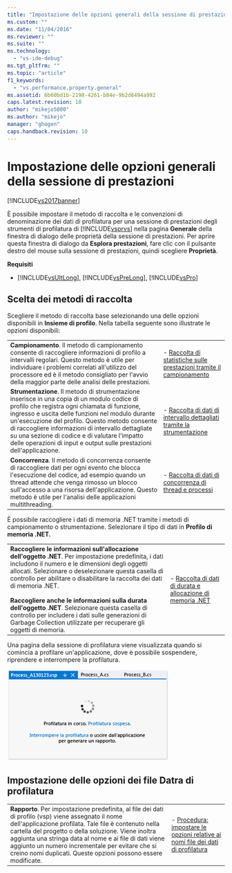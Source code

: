 ```yaml
---
title: "Impostazione delle opzioni generali della sessione di prestazioni | Microsoft Docs"
ms.custom: ""
ms.date: "11/04/2016"
ms.reviewer: ""
ms.suite: ""
ms.technology: 
  - "vs-ide-debug"
ms.tgt_pltfrm: ""
ms.topic: "article"
f1_keywords: 
  - "vs.performance.property.general"
ms.assetid: 6b60bd1b-2198-4261-b84e-9b2d8494a992
caps.latest.revision: 10
author: "mikejo5000"
ms.author: "mikejo"
manager: "ghogen"
caps.handback.revision: 10
---
```

# Impostazione delle opzioni generali della sessione di prestazioni
[!INCLUDE[vs2017banner](../code-quality/includes/vs2017banner.md)]

È possibile impostare il metodo di raccolta e le convenzioni di denominazione dei dati di profilatura per una sessione di prestazioni degli strumenti di profilatura di [!INCLUDE[vsprvs](../code-quality/includes/vsprvs_md.md)] nella pagina **Generale** della finestra di dialogo delle proprietà della sessione di prestazioni.  Per aprire questa finestra di dialogo da **Esplora prestazioni**, fare clic con il pulsante destro del mouse sulla sessione di prestazioni, quindi scegliere **Proprietà**.  
  
 **Requisiti**  
  
-   [!INCLUDE[vsUltLong](../code-quality/includes/vsultlong_md.md)], [!INCLUDE[vsPreLong](../code-quality/includes/vsprelong_md.md)], [!INCLUDE[vsPro](../code-quality/includes/vspro_md.md)]  
  
## Scelta dei metodi di raccolta  
 Scegliere il metodo di raccolta base selezionando una delle opzioni disponibili in **Insieme di profilo**.  Nella tabella seguente sono illustrate le opzioni disponibili:  
  
|||  
|-|-|  
|**Campionamento**.  Il metodo di campionamento consente di raccogliere informazioni di profilo a intervalli regolari.  Questo metodo è utile per individuare i problemi correlati all'utilizzo del processore ed è il metodo consigliato per l'avvio della maggior parte delle analisi delle prestazioni.|-   [Raccolta di statistiche sulle prestazioni tramite il campionamento](../profiling/collecting-performance-statistics-by-using-sampling.md)|  
|**Strumentazione**.  Il metodo di strumentazione inserisce in una copia di un modulo codice di profilo che registra ogni chiamata di funzione, ingresso e uscita delle funzioni nel modulo durante un'esecuzione del profilo.  Questo metodo consente di raccogliere informazioni di intervallo dettagliate su una sezione di codice e di valutare l'impatto delle operazioni di input e output sulle prestazioni dell'applicazione.|-   [Raccolta di dati di intervallo dettagliati tramite la strumentazione](../profiling/collecting-detailed-timing-data-by-using-instrumentation.md)|  
|**Concorrenza**.  Il metodo di concorrenza consente di raccogliere dati per ogni evento che blocca l'esecuzione del codice, ad esempio quando un thread attende che venga rimosso un blocco sull'accesso a una risorsa dell'applicazione.  Questo metodo è utile per l'analisi delle applicazioni multithreading.|-   [Raccolta di dati di concorrenza di thread e processi](../profiling/collecting-thread-and-process-concurrency-data.md)|  
  
 È possibile raccogliere i dati di memoria .NET tramite i metodi di campionamento o strumentazione.  Selezionare il tipo di dati in **Profilo di memoria .NET.**  
  
|||  
|-|-|  
|**Raccogliere le informazioni sull'allocazione dell'oggetto .NET**.  Per impostazione predefinita, i dati includono il numero e le dimensioni degli oggetti allocati.  Selezionare o deselezionare questa casella di controllo per abilitare o disabilitare la raccolta dei dati di memoria .NET.<br /><br /> **Raccogliere anche le informazioni sulla durata dell'oggetto .NET**.  Selezionare questa casella di controllo per includere i dati sulle generazioni di Garbage Collection utilizzate per recuperare gli oggetti di memoria.|-   [Raccolta di dati di durata e allocazione di memoria .NET](../profiling/collecting-dotnet-memory-allocation-and-lifetime-data.md)|  
  
 Una pagina della sessione di profilatura viene visualizzata quando si comincia a profilare un'applicazione, dove è possibile sospendere, riprendere e interrompere la profilatura.  
  
 ![Pagina della sessione di profilatura](../profiling/media/prof_profilingsessionpage.png "PROF\_ProfilingSessionPage")  
  
## Impostazione delle opzioni dei file Datra di profilatura  
  
|||  
|-|-|  
|**Rapporto**.  Per impostazione predefinita, al file dei dati di profilo \(vsp\) viene assegnato il nome dell'applicazione profilata. Tale file è contenuto nella cartella del progetto o della soluzione.  Viene inoltra aggiunta una stringa data al nome e ai file di dati viene aggiunto un numero incrementale per evitare che si creino nomi duplicati.  Queste opzioni possono essere modificate.|-   [Procedura: impostare le opzioni relative ai nomi file dei dati di profilatura](../profiling/how-to-set-performance-data-file-name-options.md)|